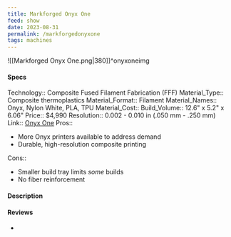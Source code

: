 ```yaml
---
title: Markforged Onyx One
feed: show
date: 2023-08-31
permalink: /markforgedonyxone
tags: machines
---
```


![[Markforged Onyx One.png|380]]^onyxoneimg

#### Specs
Technology::  Composite Fused Filament Fabrication (FFF)
Material_Type:: Composite thermoplastics
Material_Format:: Filament
Material_Names:: Onyx, Nylon White, PLA, TPU
Material_Cost:: 
Build_Volume:: 12.6" x 5.2" x 6.06"
Price:: $4,990
Resolution:: 0.002 - 0.010 in (.050 mm - .250 mm)
Link:: [Onyx One](https://markforged.com/3d-printers/onyx-one)
Pros::
- More Onyx printers available to address demand
- Durable, high-resolution composite printing

Cons::
- Smaller build tray limits *some* builds
- No fiber reinforcement

#### Description


#### Reviews
- 